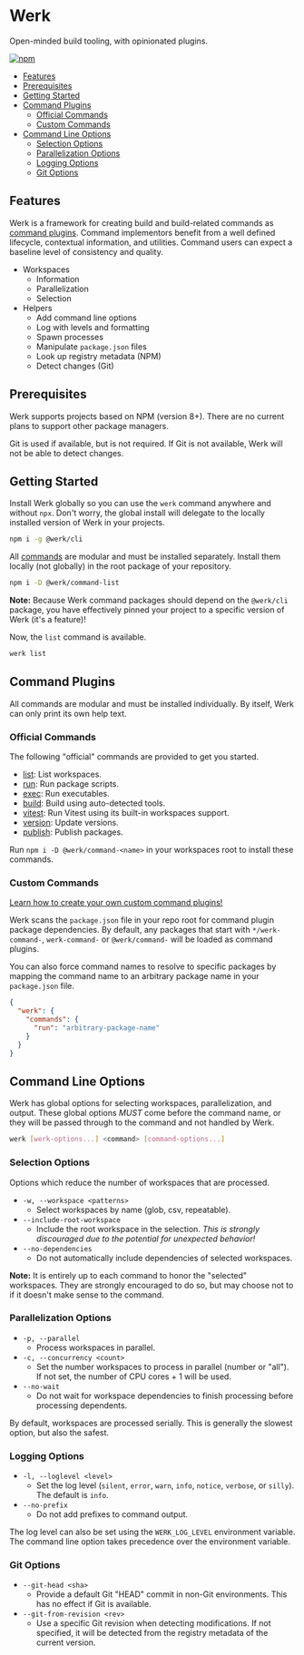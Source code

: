 # Werk

Open-minded build tooling, with opinionated plugins.

[![npm](https://img.shields.io/npm/v/@werk/cli?label=NPM)](https://www.npmjs.com/package/@werk/cli)

- [Features](#features)
- [Prerequisites](#prerequisites)
- [Getting Started](#getting-started)
- [Command Plugins](#command-plugins)
  - [Official Commands](#official-commands)
  - [Custom Commands](#custom-commands)
- [Command Line Options](#command-line-options)
  - [Selection Options](#selection-options)
  - [Parallelization Options](#parallelization-options)
  - [Logging Options](#logging-options)
  - [Git Options](#git-options)

## Features

Werk is a framework for creating build and build-related commands as [command plugins](#custom-commands). Command implementors benefit from a well defined lifecycle, contextual information, and utilities. Command users can expect a baseline level of consistency and quality.

- Workspaces
  - Information
  - Parallelization
  - Selection
- Helpers
  - Add command line options
  - Log with levels and formatting
  - Spawn processes
  - Manipulate `package.json` files
  - Look up registry metadata (NPM)
  - Detect changes (Git)

## Prerequisites

Werk supports projects based on NPM (version 8+). There are no current plans to support other package managers.

Git is used if available, but is not required. If Git is not available, Werk will not be able to detect changes.

## Getting Started

Install Werk globally so you can use the `werk` command anywhere and without `npx`. Don't worry, the global install will delegate to the locally installed version of Werk in your projects.

```sh
npm i -g @werk/cli
```

All [commands](#official-commands) are modular and must be installed separately. Install them locally (not globally) in the root package of your repository.

```sh
npm i -D @werk/command-list
```

**Note:** Because Werk command packages should depend on the `@werk/cli` package, you have effectively pinned your project to a specific version of Werk (it's a feature)!

Now, the `list` command is available.

```sh
werk list
```

## Command Plugins

All commands are modular and must be installed individually. By itself, Werk can only print its own help text.

### Official Commands

The following "official" commands are provided to get you started.

- [list](https://www.npmjs.com/package/@werk/command-list): List workspaces.
- [run](https://www.npmjs.com/package/@werk/command-run): Run package scripts.
- [exec](https://www.npmjs.com/package/@werk/command-exec): Run executables.
- [build](https://www.npmjs.com/package/@werk/command-build): Build using auto-detected tools.
- [vitest](https://www.npmjs.com/package/@werk/command-vitest): Run Vitest using its built-in workspaces support.
- [version](https://www.npmjs.com/package/@werk/command-version): Update versions.
- [publish](https://www.npmjs.com/package/@werk/command-publish): Publish packages.

Run `npm i -D @werk/command-<name>` in your workspaces root to install these commands.

### Custom Commands

[Learn how to create your own custom command plugins!](https://github.com/Shakeskeyboarde/werk/blob/main/packages/cli/README_CUSTOM_COMMANDS.md)

Werk scans the `package.json` file in your repo root for command plugin package dependencies. By default, any packages that start with `*/werk-command-`, `werk-command-` or `@werk/command-` will be loaded as command plugins.

You can also force command names to resolve to specific packages by mapping the command name to an arbitrary package name in your `package.json` file.

```json
{
  "werk": {
    "commands": {
      "run": "arbitrary-package-name"
    }
  }
}
```

## Command Line Options

Werk has global options for selecting workspaces, parallelization, and output. These global options _MUST_ come before the command name, or they will be passed through to the command and not handled by Werk.

```sh
werk [werk-options...] <command> [command-options...]
```

### Selection Options

Options which reduce the number of workspaces that are processed.

- `-w, --workspace <patterns>`
  - Select workspaces by name (glob, csv, repeatable).
- `--include-root-workspace`
  - Include the root workspace in the selection. _This is strongly discouraged due to the potential for unexpected behavior!_
- `--no-dependencies`
  - Do not automatically include dependencies of selected workspaces.

**Note:** It is entirely up to each command to honor the "selected" workspaces. They are strongly encouraged to do so, but may choose not to if it doesn't make sense to the command.

### Parallelization Options

- `-p, --parallel`
  - Process workspaces in parallel.
- `-c, --concurrency <count>`
  - Set the number workspaces to process in parallel (number or "all"). If not set, the number of CPU cores + 1 will be used.
- `--no-wait`
  - Do not wait for workspace dependencies to finish processing before processing dependents.

By default, workspaces are processed serially. This is generally the slowest option, but also the safest.

### Logging Options

- `-l, --loglevel <level>`
  - Set the log level (`silent`, `error`, `warn`, `info`, `notice`, `verbose`, or `silly`). The default is `info`.
- `--no-prefix`
  - Do not add prefixes to command output.

The log level can also be set using the `WERK_LOG_LEVEL` environment variable. The command line option takes precedence over the environment variable.

### Git Options

- `--git-head <sha>`
  - Provide a default Git "HEAD" commit in non-Git environments. This has no effect if Git is available.
- `--git-from-revision <rev>`
  - Use a specific Git revision when detecting modifications. If not specified, it will be detected from the registry metadata of the current version.
